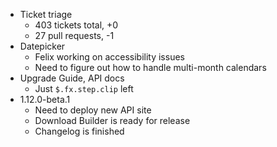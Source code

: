 * Ticket triage	
	* 403 tickets total, +0
	* 27 pull requests, -1
* Datepicker	
	* Felix working on accessibility issues
	* Need to figure out how to handle multi-month calendars
* Upgrade Guide, API docs	
	* Just `$.fx.step.clip` left
* 1.12.0-beta.1	
	* Need to deploy new API site
	* Download Builder is ready for release
	* Changelog is finished
